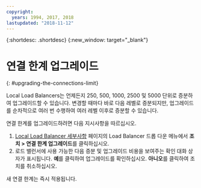 ```yaml
---
copyright:
  years: 1994, 2017, 2018
lastupdated: "2018-11-12"
---
```


{:shortdesc: .shortdesc}
{:new_window: target="_blank"}

# 연결 한계 업그레이드
{: #upgrading-the-connections-limit}

Local Load Balancers는 언제든지 250, 500, 1000, 2500 및 5000 단위로 증분하여 업그레이드할 수 있습니다. 변경할 때마다 바로 다음 레벨로 증분되지만, 업그레이드를 순차적으로 여러 번 수행하여 여러 레벨 이후로 증분할 수 있습니다. 

연결 한계를 업그레이드하려면 다음 지시사항을 따르십시오.

1. [Local Load Balancer 세부사항](/docs/infrastructure/local-load-balancer?topic=local-load-balancer-viewing-local-load-balancer-details) 페이지의 Load Balancer 드롭 다운 메뉴에서 **조치 > 연결 한계 업그레이드**를 클릭하십시오.
2. 로드 밸런서에 사용 가능한 다음 증분 및 업그레이드 비용을 보여주는 확인 대화 상자가 표시됩니다. **예**를 클릭하여 업그레이드를 확인하십시오. **아니오**를 클릭하여 조치를 취소하십시오.

새 연결 한계는 즉시 적용됩니다.

